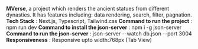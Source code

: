 **MVerse**, a project which renders the ancient statues from different dynasties. It has features including: data rendering, search, filter, pagnation.
**Tech Stack** : Next.js, Typescript, Tailwind.css
**Command to run the project** : npm run dev
**Command to install the json-server** : npm i -g json-server
**Command to run the json-server** : json-server --watch db.json --port 3004
**Responsiveness** : Responsive upto width:768px (Tab View)
